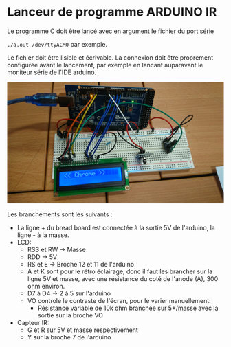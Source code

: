 Lanceur de programme ARDUINO IR
===============================

Le programme C doit être lancé avec en argument le fichier du port série

`./a.out /dev/ttyACM0` par exemple.

Le fichier  doit être  lisible et écrivable.   La connexion  doit être
proprement  configurée  avant le  lancement,  par  exemple en  lancant
auparavant le moniteur série de l'IDE arduino.

![alt](./DSC_0484.JPG)

Les branchements  sont les suivants :

- La ligne  + du bread  board est connectée à la sortie 5V de l'arduino, la ligne - à la masse.
- LCD: 
	- RSS et RW -> Masse
	- RDD -> 5V
	- RS et E -> Broche 12 et 11 de l'arduino
	- A et K sont pour le rétro éclairage, donc il faut les brancher sur la ligne 5V et masse, avec une résistance du coté de l'anode (A), 300 ohm environ.
	- D7 à D4 -> 2 à 5 sur l'arduino
	- VO controle le contraste de l'écran, pour le varier manuellement:
	  - Résistance variable de 10k ohm branchée sur 5+/masse avec la sortie sur la broche VO
- Capteur IR:
  - G et R sur 5V et masse respectivement
  - Y sur la broche 7 de l'arduino

	